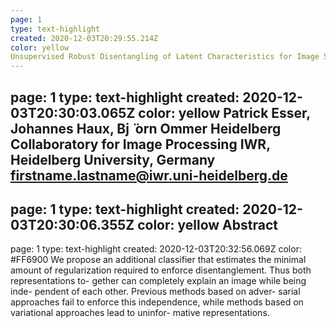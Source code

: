```yaml
---
page: 1
type: text-highlight
created: 2020-12-03T20:29:55.214Z
color: yellow
Unsupervised Robust Disentangling of Latent Characteristics for Image Synthesis
---
```

page: 1
type: text-highlight
created: 2020-12-03T20:30:03.065Z
color: yellow
Patrick Esser,  Johannes Haux,  Bj ̈ orn Ommer Heidelberg Collaboratory for Image Processing IWR, Heidelberg University, Germany firstname.lastname@iwr.uni-heidelberg.de
---
page: 1
type: text-highlight
created: 2020-12-03T20:30:06.355Z
color: yellow
Abstract
---
page: 1
type: text-highlight
created: 2020-12-03T20:32:56.069Z
color: #FF6900
We propose an additional classifier that estimates  the  minimal  amount  of  regularization  required to enforce disentanglement.  Thus both representations to- gether can completely explain an image while being inde- pendent of each other.  Previous methods based on adver- sarial approaches fail to enforce this independence, while methods based on variational approaches lead to uninfor- mative  representations.
